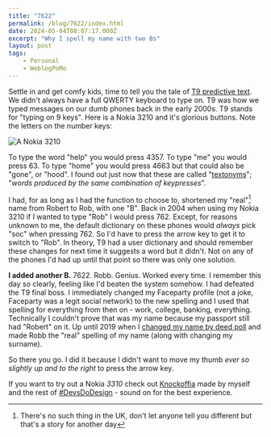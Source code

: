 ```yaml
---
title: "7622"
permalink: /blog/7622/index.html
date: 2024-05-04T08:07:17.000Z
excerpt: "Why I spell my name with two Bs"
layout: post
tags:
    - Personal
    - WeblogPoMo
---
```


Settle in and get comfy kids, time to tell you the tale of [T9 predictive text](https://en.wikipedia.org/wiki/T9_(predictive_text)). We didn't always have a full QWERTY keyboard to type on. T9 was how we typed messages on our dumb phones back in the early 2000s. T9 stands for "typing on 9 keys". Here is a Nokia 3210 and it's glorious buttons. Note the letters on the number keys:

![A Nokia 3210](https://cdn.rknight.me/site/nokia-3210.png)

To type the word "help" you would press 4357. To type "me" you would press 63. To type "home" you would press 4663 but that could also be "gone", or "hood". I found out just now that these are called "[textonyms](https://en.wikipedia.org/wiki/Predictive_text#Textonyms)"; "_words produced by the same combination of keypresses_". 

I had, for as long as I had the function to choose to, shortened my "real"[^1] name from Robert to Rob, with one "B". Back in 2004 when using my Nokia 3210 if I wanted to type "Rob" I would press 762. Except, for reasons unknown to me, the default dictionary on these phones would _always_ pick "soc" when pressing 762. So I'd have to press the arrow key to get it to switch to "Rob". In theory, T9 had a user dictionary and should remember these changes for next time it suggests a word but it didn't. Not on any of the phones I'd had up until that point so there was only one solution.

**I added another B.** 7622. Robb. Genius. Worked every time. I remember this day so clearly, feeling like I'd beaten the system somehow. I had defeated the T9 final boss. I immediately changed my Faceparty profile (not a joke, Faceparty was a legit social network) to the new spelling and I used that spelling for everything from then on - work, college, banking, everything. Technically I couldn't prove that was my name because my passport still had "Robert" on it. Up until 2019 when I [changed my name by deed poll](https://rknight.me/blog/changing-your-name-by-deed-poll/) and made Robb the "real" spelling of my name (along with changing my surname).

So there you go. I did it because I didn't want to move my thumb _ever so slightly up and to the right_ to press the arrow key.

If you want to try out a Nokia _3310_ check out [Knockoffia](http://knockoffia.devsdodesign.com) made by myself and the rest of [#DevsDoDesign](http://devsdodesign.com) - sound on for the best experience.

[^1]: There's no such thing in the UK, don't let anyone tell you different but that's a story for another day